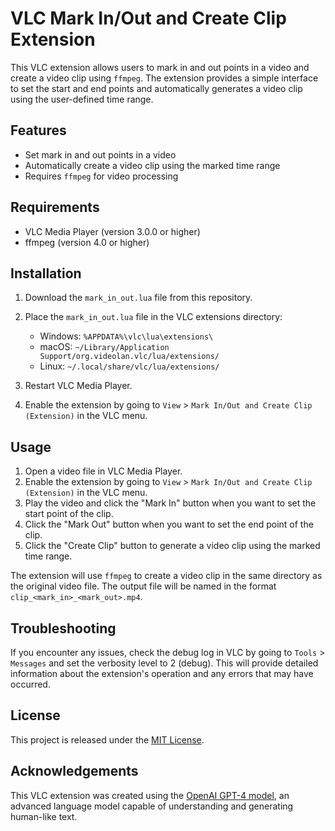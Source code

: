 # VLC Mark In/Out and Create Clip Extension

This VLC extension allows users to mark in and out points in a video and create a video clip using `ffmpeg`. The extension provides a simple interface to set the start and end points and automatically generates a video clip using the user-defined time range.

## Features

- Set mark in and out points in a video
- Automatically create a video clip using the marked time range
- Requires `ffmpeg` for video processing

## Requirements

- VLC Media Player (version 3.0.0 or higher)
- ffmpeg (version 4.0 or higher)

## Installation

1. Download the `mark_in_out.lua` file from this repository.
2. Place the `mark_in_out.lua` file in the VLC extensions directory:

   - Windows: `%APPDATA%\vlc\lua\extensions\`
   - macOS: `~/Library/Application Support/org.videolan.vlc/lua/extensions/`
   - Linux: `~/.local/share/vlc/lua/extensions/`

3. Restart VLC Media Player.
4. Enable the extension by going to `View` > `Mark In/Out and Create Clip (Extension)` in the VLC menu.

## Usage

1. Open a video file in VLC Media Player.
2. Enable the extension by going to `View` > `Mark In/Out and Create Clip (Extension)` in the VLC menu.
3. Play the video and click the "Mark In" button when you want to set the start point of the clip.
4. Click the "Mark Out" button when you want to set the end point of the clip.
5. Click the "Create Clip" button to generate a video clip using the marked time range.

The extension will use `ffmpeg` to create a video clip in the same directory as the original video file. The output file will be named in the format `clip_<mark_in>_<mark_out>.mp4`.

## Troubleshooting

If you encounter any issues, check the debug log in VLC by going to `Tools` > `Messages` and set the verbosity level to 2 (debug). This will provide detailed information about the extension's operation and any errors that may have occurred.

## License

This project is released under the [MIT License](LICENSE).

## Acknowledgements

This VLC extension was created using the [OpenAI GPT-4 model](https://openai.com/research/), an advanced language model capable of understanding and generating human-like text.
